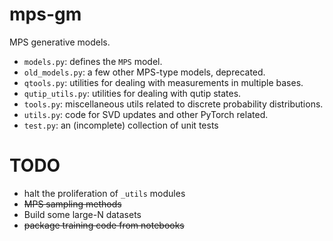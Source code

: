 # mps-gm
MPS generative models.

* `models.py`: defines the `MPS` model.
* `old_models.py`: a few other MPS-type models, deprecated.
* `qtools.py`: utilities for dealing with measurements in multiple bases.
* `qutip_utils.py`: utilities for dealing with qutip states.
* `tools.py`: miscellaneous utils related to discrete probability distributions.
* `utils.py`: code for SVD updates and other PyTorch related.
* `test.py`: an (incomplete) collection of unit tests

# TODO
* halt the proliferation of `_utils` modules
* ~~MPS sampling methods~~
* Build some large-N datasets
* ~~package training code from notebooks~~
